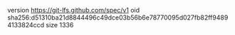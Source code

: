 version https://git-lfs.github.com/spec/v1
oid sha256:d51310ba21d8844496c49dce03b56b6e78770095d027fb82ff94894133824ccd
size 1336
